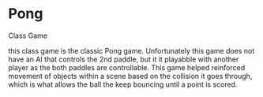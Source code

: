 # Pong
Class Game

this class game is the classic Pong game. Unfortunately this game does not have an AI that controls the 2nd paddle, but it it playabble with another player as the
both paddles are controllable. This game helped reinforced movement of objects within a scene based on the collision it goes through, which is what allows the ball
the keep bouncing until a point is scored.
